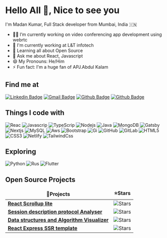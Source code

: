 # Hello All 👋, Nice to see you

I'm Madan Kumar, Full Stack developer from Mumbai, India :india:

- 👨‍💻 I’m currently working on video conferencing app development using webrtc
- 🏢 I'm currently working at L&T infotech
- 🌱 Learning all about Open Source
- 💬 Ask me about React, Javascript
- 😄 My Pronouns: He/Him
- ⚡️ Fun fact: I'm a huge fan of APJ.Abdul Kalam


## Find me at
[![Linkedin Badge](https://img.shields.io/badge/-madankumar-blue?style=flat-square&logo=Linkedin&logoColor=white)](https://www.linkedin.com/in/madan-kumar-16469997/)
[![Gmail Badge](https://img.shields.io/badge/-kumarmadan.j@gmail.com-c14438?style=flat-square&logo=Gmail&logoColor=white)](mailto:kumarmadan.j@gmail.com)
[![Github Badge](https://img.shields.io/badge/-jmadankumar-black?style=flat-square&logo=github&logoColor=white)](https://github.com/jmadankumar)
[![Github Badge](https://img.shields.io/badge/-@madan1994-007ACC?style=flat-square&logo=twitter&logoColor=white)](https://twitter.com/madan1994)


## Things I code with

![Reac](https://img.shields.io/badge/-React-black?style=flat-square&logo=react)
![Javascrip](https://img.shields.io/badge/-Javascript-007ACC?style=flat-square&logo=javascript)
![TypeScrip](https://img.shields.io/badge/-TypeScript-007ACC?style=flat-square&logo=typescript) 
![Nodejs](https://img.shields.io/badge/-Nodejs-black?style=flat-square&logo=Node.js) 
![Java](https://img.shields.io/badge/-Java-orange?style=flat-square&logo=java) 
![MongoDB](https://img.shields.io/badge/-MongoDB-black?style=flat-square&logo=mongodb)
![Gatsby](https://img.shields.io/badge/-Gatsby-542c85?style=flat-square&logo=gatsby)
![Nextjs](https://img.shields.io/badge/-Nextjs-black?style=flat-square&logo=next.js)
![MySQL](https://img.shields.io/badge/-MySQL-black?style=flat-square&logo=mysql)
![Aws](https://img.shields.io/badge/Amazon%20AWS-232F3E?style=flat-square&logo=amazon-aws)
![Bootstrap](https://img.shields.io/badge/-Bootstrap-563D7C?style=flat-square&logo=bootstrap)
![Gi](https://img.shields.io/badge/-Git-black?style=flat-square&logo=git)
![GitHub](https://img.shields.io/badge/-GitHub-181717?style=flat-square&logo=github)
![GitLab](https://img.shields.io/badge/-GitLab-FCA121?style=flat-square&logo=gitlab)
![HTML5](https://img.shields.io/badge/-HTML5-E34F26?style=flat-square&logo=html5&logoColor=white)
![CSS3](https://img.shields.io/badge/-CSS3-1572B6?style=flat-square&logo=css3)
![Netlify](https://img.shields.io/badge/-Netlify-%2300C7B7?style=flat-square&logo=netlify&logoColor=ffffff)
![TailwindCss](https://img.shields.io/badge/-TailwindCss-%231a202c?style=flat-square&logo=tailwind-css)

## Exploring

![Python](https://img.shields.io/badge/-Python-black?style=flat-square&logo=python)
![Rus](https://img.shields.io/badge/-Rust-ffc832?style=flat-square&logo=rust)
![Flutter](https://img.shields.io/badge/-Flutter-007ACC?style=flat-square&logo=flutter)

## Open Source Projects

 <table>
      <thead align="center">
        <tr>
          <td>
            <b>🎁Projects</b>
          </td>
          <td>
            <b>⭐Stars</b>
          </td>
        </tr>
      </thead>
      <tbody>
        <tr>
          <td>
            <a href="https://github.com/jmadankumar/react-scrollup-lite"
              ><b>React Scrollup lite </b>
            </a>
          </td>
          <td>
            <img
              alt="Stars"
              src="https://img.shields.io/github/stars/jmadankumar/react-scrollup-lite?style=flat-square&labelColor=343b41"
            />
          </td>
        </tr>
        <tr>
          <td>
            <a href="https://github.com/jmadankumar/sdp-analyser"
              ><b>Session description protocol Analyser </b></a
            >
          </td>
          <td>
            <img
              alt="Stars"
              src="https://img.shields.io/github/stars/jmadankumar/sdp-analyser?style=flat-square&labelColor=343b41"
            />
          </td>
        </tr>
         <tr>
          <td>
            <a href="https://github.com/jmadankumar/algorithm-visualizer"
              ><b>Data structures and Algorithm Visualizer</b></a
            >
          </td>
          <td>
            <img
              alt="Stars"
              src="https://img.shields.io/github/stars/jmadankumar/algorithm-visualizer?style=flat-square&labelColor=343b41"
            />
          </td>
        </tr>
        <tr>
          <td>
            <a href="https://github.com/jmadankumar/react-express-ssr"
              ><b>React Express SSR template </b></a
            >
          </td>
          <td>
            <img
              alt="Stars"
              src="https://img.shields.io/github/stars/jmadankumar/react-express-ssr?style=flat-square&labelColor=343b41"
            />
          </td>
        </tr>
      </tbody>
    </table>
